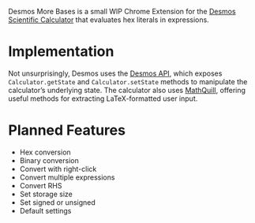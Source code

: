 Desmos More Bases is a small WIP Chrome Extension for the [Desmos Scientific Calculator](https://www.desmos.com/scientific) that evaluates hex literals in expressions. 

# Implementation
Not unsurprisingly, Desmos uses the [Desmos API](https://www.desmos.com/api/v1.9/docs/index.html), which exposes `Calculator.getState` and `Calculator.setState` methods to manipulate the calculator’s underlying state. The calculator also uses [MathQuill](https://docs.mathquill.com/en/latest/Api_Methods/), offering useful methods for extracting LaTeX-formatted user input.

# Planned Features
- Hex conversion
- Binary conversion
- Convert with right-click
- Convert multiple expressions
- Convert RHS
- Set storage size
- Set signed or unsigned
- Default settings